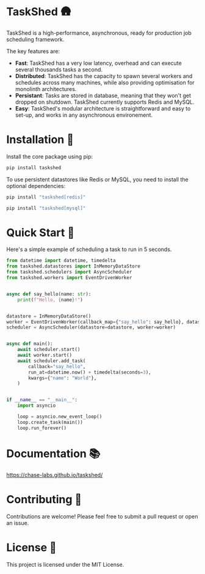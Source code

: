 # TaskShed 🛖

TaskShed is a high-performance, asynchronous, ready for production job scheduling framework.

The key features are:

* **Fast**: TaskShed has a very low latency, overhead and can execute several thousands tasks a second.
* **Distributed**: TaskShed has the capacity to spawn several workers and schedules across many machines, while also providing optimisation for monolinth architectures.
* **Persistant**: Tasks are stored in database, meaning that they won't get dropped on shutdown. TaskShed currently supports Redis and MySQL.
* **Easy**: TaskShed's modular architecture is straightforward and easy to set-up, and works in any asynchronous environement.


# Installation 🔧

Install the core package using pip:

```sh
pip install taskshed
```

To use persistent datastores like Redis or MySQL, you need to install the optional dependencies:

```sh
pip install "taskshed[redis]"
```


```sh
pip install "taskshed[mysql]"
```

# Quick Start 🏁

Here's a simple example of scheduling a task to run in 5 seconds.

```py
from datetime import datetime, timedelta
from taskshed.datastores import InMemoryDataStore
from taskshed.schedulers import AsyncScheduler
from taskshed.workers import EventDrivenWorker


async def say_hello(name: str):
    print(f"Hello, {name}!")


datastore = InMemoryDataStore()
worker = EventDrivenWorker(callback_map={"say_hello": say_hello}, datastore=datastore)
scheduler = AsyncScheduler(datastore=datastore, worker=worker)


async def main():
    await scheduler.start()
    await worker.start()
    await scheduler.add_task(
        callback="say_hello",
        run_at=datetime.now() + timedelta(seconds=3),
        kwargs={"name": "World"},
    )


if __name__ == "__main__":
    import asyncio

    loop = asyncio.new_event_loop()
    loop.create_task(main())
    loop.run_forever()
```

# Documentation 📚

https://chase-labs.github.io/taskshed/

# Contributing 🤝

Contributions are welcome! Please feel free to submit a pull request or open an issue.

# License 📜

This project is licensed under the MIT License.
